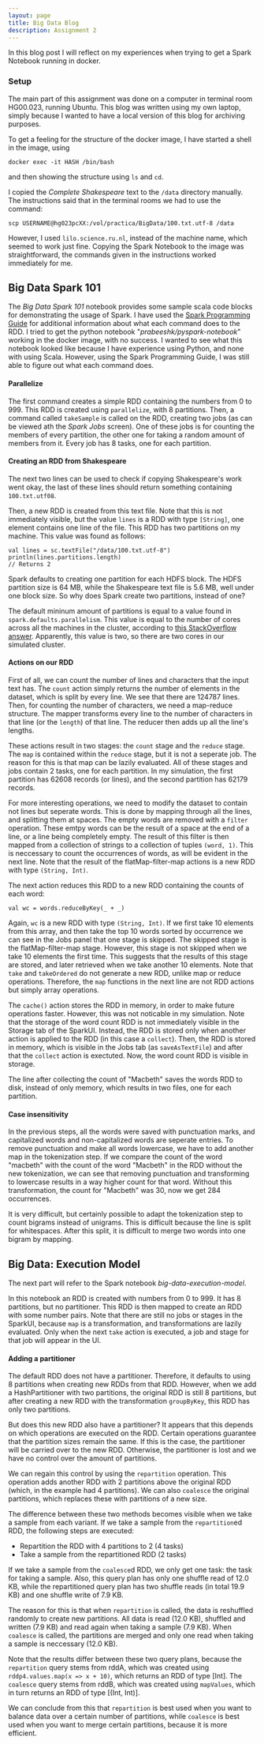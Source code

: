 ```yaml
---
layout: page
title: Big Data Blog
description: Assignment 2
---
```


In this blog post I will reflect on my experiences when trying to get a Spark Notebook running in docker.

### Setup

The main part of this assignment was done on a computer in terminal room HG00.023, running Ubuntu. This blog was written using my own laptop, simply because I wanted to have a local version of this blog for archiving purposes. 

To get a feeling for the structure of the docker image, I have started a shell in the image, using

`docker exec -it HASH /bin/bash`

and then showing the structure using `ls` and `cd`.

I copied the *Complete Shakespeare* text to the `/data` directory manually. The instructions said that in the terminal rooms we had to use the command:

`scp USERNAME@hg023pcXX:/vol/practica/BigData/100.txt.utf-8 /data`

However, I used `lilo.science.ru.nl`, instead of the machine name, which seemed to work just fine. Copying the Spark Notebook to the image was straightforward, the commands given in the instructions worked immediately for me.

## Big Data Spark 101

The *Big Data Spark 101* notebook provides some sample scala code blocks for demonstrating the usage of Spark. I have used the [Spark Programming Guide](https://spark.apache.org/docs/latest/programming-guide.html) for additional information about what each command does to the RDD. I tried to get the python notebook "*prabeeshk/pyspark-notebook*" working in the docker image, with no success. I wanted to see what this notebook looked like because I have experience using Python, and none with using Scala. However, using the Spark Programming Guide, I was still able to figure out what each command does.

#### Parallelize

The first command creates a simple RDD containing the numbers from 0 to 999. This RDD is created using `parallelize`, with 8 partitions. Then, a command called `takeSample` is called on the RDD, creating two jobs (as can be viewed ath the *Spark Jobs* screen). One of these jobs is for counting the members of every partition, the other one for taking a random amount of members from it. Every job has 8 tasks, one for each partition. 

#### Creating an RDD from Shakespeare

The next two lines can be used to check if copying Shakespeare's work went okay, the last of these lines should return something containing `100.txt.utf08`.

Then, a new RDD is created from this text file. Note that this is not immediately visible, but the value `lines` is a RDD with type `[String]`, one element contains one line of the file. This RDD has two partitions on my machine. This value was found as follows: 

	val lines = sc.textFile("/data/100.txt.utf-8")
	println(lines.partitions.length)
	// Returns 2

Spark defaults to creating one partition for each HDFS block. The HDFS partition size is 64 MB, while the Shakespeare text file is 5.6 MB, well under one block size. So why does Spark create two partitions, instead of one?

The default mininum amount of partitions is equal to a value found in `spark.defaults.parallelism`. This value is equal to the number of cores across all the machines in the cluster, according to [this StackOverflow answer](http://stackoverflow.com/questions/26368362/how-does-partitioning-work-in-spark). Apparently, this value is two, so there are two cores in our simulated cluster.

#### Actions on our RDD

First of all, we can count the number of lines and characters that the input text has. The `count` action simply returns the number of elements in the dataset, which is split by every line. We see that there are 124787 lines. Then, for counting the number of characters, we need a map-reduce structure. The mapper transforms every line to the number of characters in that line (or the `length`) of that line. The reducer then adds up all the line's lengths.

These actions result in two stages: the `count` stage and the `reduce` stage. The `map` is contained within the `reduce` stage, but it is not a seperate job. The reason for this is that map can be lazily evaluated. All of these stages and jobs contain 2 tasks, one for each partition. In my simulation, the first partition has 62608 records (or lines), and the second partition has 62179 records.

For more interesting operations, we need to modify the dataset to contain not lines but seperate words. This is done by mapping through all the lines, and splitting them at spaces. The empty words are removed with a `filter` operation. These emtpy words can be the result of a space at the end of a line, or a line being completely empty. The result of this filter is then mapped from a collection of strings to a collection of tuples `(word, 1)`. This is neccessary to count the occurrences of words, as will be evident in the next line. Note that the result of the flatMap-filter-map actions is a new RDD with type `(String, Int)`.

The next action reduces this RDD to a new RDD containing the counts of each word:

	val wc = words.reduceByKey(_ + _)

Again, `wc` is a new RDD with type `(String, Int)`. If we first take 10 elements from this array, and then take the top 10 words sorted by occurrence we can see in the Jobs panel that one stage is skipped. The skipped stage is the flatMap-filter-map stage. However, this stage is not skipped when we take 10 elements the first time. This suggests that the results of this stage are stored, and later retrieved when we take another 10 elements. Note that `take` and `takeOrdered` do not generate a new RDD, unlike map or reduce operations. Therefore, the `map` functions in the next line are not RDD actions but simply array operations.

The `cache()` action stores the RDD in memory, in order to make future operations faster. However, this was not noticable in my simulation. Note that the storage of the word count RDD is not immediately visible in the Storage tab of the SparkUI. Instead, the RDD is stored only when another action is applied to the RDD (in this case a `collect`). Then, the RDD is stored in memory, which is visible in the Jobs tab (as `saveAsTextFile`) and after that the `collect` action is exectuted. Now, the word count RDD is visible in storage. 

The line after collecting the count of "Macbeth" saves the words RDD to disk, instead of only memory, which results in two files, one for each partition.

#### Case insensitivity

In the previous steps, all the words were saved with punctuation marks, and capitalized words and non-capitalized words are seperate entries. To remove punctuation and make all words lowercase, we have to add another map in the tokenization step. If we compare the count of the word "macbeth" with the count of the word "Macbeth" in the RDD without the new tokenization, we can see that removing punctuation and transforming to lowercase results in a way higher count for that word. Without this transformation, the count for "Macbeth" was 30, now we get 284 occurrences.

It is very difficult, but certainly possible to adapt the tokenization step to count bigrams instead of unigrams. This is difficult because the line is split for whitespaces. After this split, it is difficult to merge two words into one bigram by mapping.

## Big Data: Execution Model

The next part will refer to the Spark notebook *big-data-execution-model*.

In this notebook an RDD is created with numbers from 0 to 999. It has 8 partitions, but no partitioner. This RDD is then mapped to create an RDD with some number pairs. Note that there are still no jobs or stages in the SparkUI, because `map` is a transformation, and transformations are lazily evaluated. Only when the next `take` action is executed, a job and stage for that job will appear in the UI.

#### Adding a partitioner

The default RDD does not have a partitioner. Therefore, it defaults to using 8 partitions when creating new RDDs from that RDD. However, when we add a HashPartitioner with two partitions, the original RDD is still 8 partitions, but after creating a new RDD with the transformation `groupByKey`, this RDD has only two partitions.

But does this new RDD also have a partitioner? It appears that this depends on which operations are executed on the RDD. Certain operations guarantee that the partition sizes remain the same. If this is the case, the partitioner will be carried over to the new RDD. Otherwise, the partitioner is lost and we have no control over the amount of partitions.

We can regain this control by using the `repartition` operation. This operation adds another RDD with 2 partitions above the original RDD (which, in the example had 4 partitions). We can also `coalesce` the original partitions, which replaces these with partitions of a new size.

The difference between these two methods becomes visible when we take a sample from each variant. If we take a sample from the `repartition`ed RDD, the following steps are executed:

- Repartition the RDD with 4 partitions to 2 (4 tasks)
- Take a sample from the repartitioned RDD (2 tasks)

If we take a sample from the `coalesce`d RDD, we only get one task: the task for taking a sample. Also, this query plan has only one shuffle read of 12.0 KB, while the repartitioned query plan has two shuffle reads (in total 19.9 KB) and one shuffle write of 7.9 KB.

The reason for this is that when `repartition` is called, the data is reshuffled randomly to create new partitions. All data is read (12.0 KB), shuffled and written (7.9 KB) and read again when taking a sample (7.9 KB). When `coalesce` is called, the partitions are merged and only one read when taking a sample is neccessary (12.0 KB).

Note that the results differ between these two query plans, because the `repartition` query stems from rddA, which was created using `rddp4.values.map(x => x + 10)`, which returns an RDD of type [Int]. The `coalesce` query stems from rddB, which was created using `mapValues`, which in turn returns an RDD of type [(Int, Int)].

We can conclude from this that `repartition` is best used when you want to balance data over a certain number of partitions, while `coalesce` is best used when you want to merge certain partitions, because it is more efficient.